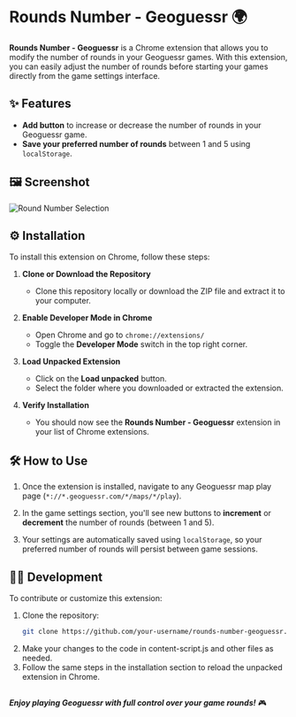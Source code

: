 # Rounds Number - Geoguessr 🌍

**Rounds Number - Geoguessr** is a Chrome extension that allows you to modify the number of rounds in your Geoguessr games. With this extension, you can easily adjust the number of rounds before starting your games directly from the game settings interface.

## ✨ Features


- **Add button** to increase or decrease the number of rounds in your Geoguessr game.
- **Save your preferred number of rounds** between 1 and 5 using `localStorage`.

## 🖼️ Screenshot

![Round Number Selection](https://i.postimg.cc/qB6srRB4/Capture-d-cran-2024-10-13-191714.png)

## ⚙️ Installation

To install this extension on Chrome, follow these steps:

1. **Clone or Download the Repository**
   - Clone this repository locally or download the ZIP file and extract it to your computer.

2. **Enable Developer Mode in Chrome**
   - Open Chrome and go to `chrome://extensions/`
   - Toggle the **Developer Mode** switch in the top right corner.

3. **Load Unpacked Extension**
   - Click on the **Load unpacked** button.
   - Select the folder where you downloaded or extracted the extension.

4. **Verify Installation**
   - You should now see the **Rounds Number - Geoguessr** extension in your list of Chrome extensions.

## 🛠️ How to Use

1. Once the extension is installed, navigate to any Geoguessr map play page (`*://*.geoguessr.com/*/maps/*/play`).
   
2. In the game settings section, you'll see new buttons to **increment** or **decrement** the number of rounds (between 1 and 5).

3. Your settings are automatically saved using `localStorage`, so your preferred number of rounds will persist between game sessions.


## 🧑‍💻  Development


To contribute or customize this extension:

1. Clone the repository:
   ```bash
   git clone https://github.com/your-username/rounds-number-geoguessr.git
2. Make your changes to the code in content-script.js and other files as needed.
3. Follow the same steps in the installation section to reload the unpacked extension in Chrome.

##

***Enjoy playing Geoguessr with full control over your game rounds!*** 🎮